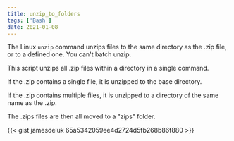 ```yaml
---
title: unzip_to_folders
tags: ['Bash']
date: 2021-01-08
---
```

The Linux `unzip` command unzips files to the same directory as the .zip file, or to a defined one. You can't batch unzip.

This script unzips all .zip files within a directory in a single command.

If the .zip contains a single file, it is unzipped to the base directory.

If the .zip contains multiple files, it is unzipped to a directory of the same name as the .zip. 

The .zips files are then all moved to a "zips" folder.

{{< gist jamesdeluk 65a5342059ee4d2724d5fb268b86f880 >}}